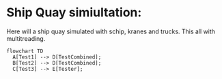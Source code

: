 # Ship Quay simiultation:

Here will a ship quay simulated with schip, kranes and trucks. This all with multitreading.

```mermaid
flowchart TD
  A[Test1] --> D[TestCombined];
  B[Test2] --> D[TestCombined];
  C[Test3] --> E[Tester];
```
